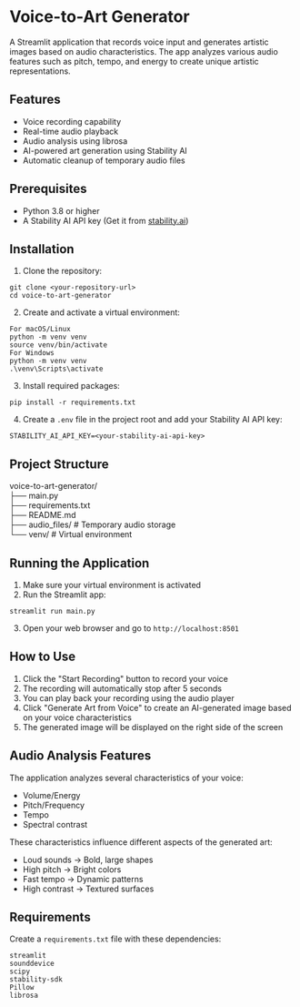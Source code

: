 # Voice-to-Art Generator

A Streamlit application that records voice input and generates artistic images based on audio characteristics. The app analyzes various audio features such as pitch, tempo, and energy to create unique artistic representations.

## Features

- Voice recording capability
- Real-time audio playback
- Audio analysis using librosa
- AI-powered art generation using Stability AI
- Automatic cleanup of temporary audio files

## Prerequisites

- Python 3.8 or higher
- A Stability AI API key (Get it from [stability.ai](https://stability.ai))

## Installation

1. Clone the repository:
```
git clone <your-repository-url>
cd voice-to-art-generator
```

2. Create and activate a virtual environment:
```
For macOS/Linux
python -m venv venv
source venv/bin/activate
For Windows
python -m venv venv
.\venv\Scripts\activate 
```

3. Install required packages:
```
pip install -r requirements.txt
```

4. Create a `.env` file in the project root and add your Stability AI API key:
```
STABILITY_AI_API_KEY=<your-stability-ai-api-key>
```

## Project Structure
voice-to-art-generator/<br/>
├── main.py<br/>
├── requirements.txt<br/>
├── README.md<br/>
├── audio_files/ # Temporary audio storage<br/>
└── venv/ # Virtual environment<br/>

## Running the Application

1. Make sure your virtual environment is activated
2. Run the Streamlit app:
```
streamlit run main.py
```

3. Open your web browser and go to `http://localhost:8501`

## How to Use

1. Click the "Start Recording" button to record your voice
2. The recording will automatically stop after 5 seconds
3. You can play back your recording using the audio player
4. Click "Generate Art from Voice" to create an AI-generated image based on your voice characteristics
5. The generated image will be displayed on the right side of the screen

## Audio Analysis Features

The application analyzes several characteristics of your voice:
- Volume/Energy
- Pitch/Frequency
- Tempo
- Spectral contrast

These characteristics influence different aspects of the generated art:
- Loud sounds → Bold, large shapes
- High pitch → Bright colors
- Fast tempo → Dynamic patterns
- High contrast → Textured surfaces

## Requirements

Create a `requirements.txt` file with these dependencies:
```
streamlit
sounddevice
scipy
stability-sdk
Pillow
librosa
```